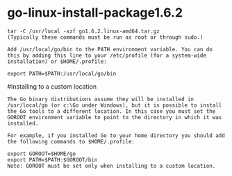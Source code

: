 # go-linux-install-package1.6.2

    tar -C /usr/local -xzf go1.6.2.linux-amd64.tar.gz
    (Typically these commands must be run as root or through sudo.)

    Add /usr/local/go/bin to the PATH environment variable. You can do this by adding this line to your /etc/profile (for a system-wide installation) or $HOME/.profile:

    export PATH=$PATH:/usr/local/go/bin

#Installing to a custom location

    The Go binary distributions assume they will be installed in /usr/local/go (or c:\Go under Windows), but it is possible to install the Go tools to a different location. In this case you must set the GOROOT environment variable to point to the directory in which it was installed.

    For example, if you installed Go to your home directory you should add the following commands to $HOME/.profile:

    export GOROOT=$HOME/go
    export PATH=$PATH:$GOROOT/bin
    Note: GOROOT must be set only when installing to a custom location.
